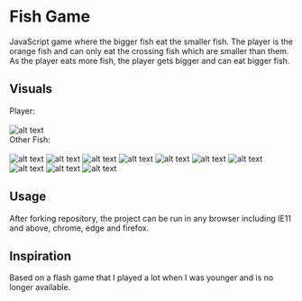 # Fish Game

JavaScript game where the bigger fish eat the smaller fish. The player is the orange fish and can only eat the crossing fish which are smaller than them. As the player eats more fish, the player gets bigger and can eat bigger fish.

## Visuals

Player:
<br/>
<br/>
![alt text](https://github.com/rmbogdany/fish-game/blob/master/assets/img/fish2.png?raw=true)
<br/>
Other Fish:
<br/><br/>
![alt text](https://github.com/rmbogdany/fish-game/blob/master/assets/img/0fish2.png?raw=true)
![alt text](https://github.com/rmbogdany/fish-game/blob/master/assets/img/1fish2.png?raw=true)
![alt text](https://github.com/rmbogdany/fish-game/blob/master/assets/img/2fish2.png?raw=true)
![alt text](https://github.com/rmbogdany/fish-game/blob/master/assets/img/3fish2.png?raw=true)
![alt text](https://github.com/rmbogdany/fish-game/blob/master/assets/img/4fish2.png?raw=true)
![alt text](https://github.com/rmbogdany/fish-game/blob/master/assets/img/5fish2.png?raw=true)
![alt text](https://github.com/rmbogdany/fish-game/blob/master/assets/img/6fish2.png?raw=true)
![alt text](https://github.com/rmbogdany/fish-game/blob/master/assets/img/7fish2.png?raw=true)
![alt text](https://github.com/rmbogdany/fish-game/blob/master/assets/img/8fish2.png?raw=true)
![alt text](https://github.com/rmbogdany/fish-game/blob/master/assets/img/9fish2.png?raw=true)
<br/>

## Usage

After forking repository, the project can be run in any browser including IE11 and above, chrome, edge and firefox.

## Inspiration

Based on a flash game that I played a lot when I was younger and is no longer available.
